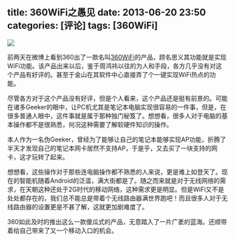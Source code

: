 title: 360WiFi之愚见
date: 2013-06-20 23:50
categories: [评论]
tags: [360WiFi]
---

![](http://ww4.sinaimg.cn/large/7458d655gw1f70ojquiwqj20df08f3yu.jpg)

前两天在微博上看到360出了一款名叫[360WiFi][1]的产品，顾名思义其功能就是实现WiFi功能。该产品出来以后，鉴于周鸿祎以往的为人和手段，各方几乎没有对这个产品有好评的。甚至于金山在其软件中心直接弄了个一键实现WiFi热点的功能。

尽管各方对于这个产品没有好评，但是个人看来，这个产品还是挺有前景的。可能在诸多Geeker的眼中，让PC机尤其是笔记本电脑实现很容易的一件事，但是，在很多普通人眼中，这件事就是属于那种独门秘笈了。想想看，很多人对于电脑的基本操作都不是很熟悉，何况这种需要了解软硬件知识的操作。

<!--more-->

本人作为一名伪Geeker，曾经为了能够让自己的笔记本能够实现AP功能，折腾了半天才发现自己的笔记本网卡居然不支持AP，于是乎，又去买了一块支持的网卡，这才玩转了起来。

想想看，这些操作对于那些连电脑操作都不熟悉的人来说，更是难上如登天了。现在的智能机随着Android的泛滥，满大街都是了。随之而来就是对于无线网络的需求，在天朝这种还处于2G时代的移动网络，这种需求更是明显。但是WiFi又不是处处都存在的，我们总不能总是带着个无线路由器满世界跑吧！而且很多人对于无线路由器的设置更是不甚了解，这就更加剧难度了。

360如此及时的推出这么一款傻瓜式的产品，无意踏入了一片广袤的蓝海。还顺带着给自己带来了又一个移动入口的机会。

[1]:http://wifi.360.cn/